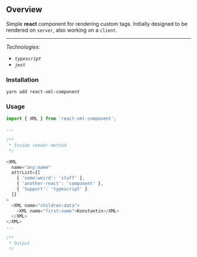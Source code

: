 ## Overview

Simple __react__ component for rendering custom tags. Initially designed to be rendered on `server`, also working on a `client`.

___

_Technologies:_

- _`typescript`_
- _`jest`_

### Installation

```
yarn add react-xml-component
```

### Usage

```ts
import { XML } from 'react-xml-component';

...

/**
 * Inside render method
 */
 
<XML
  name="any:name"
  attrList={[
    { 'some:weird': 'stuff' },
    { 'another-react': 'component' },
    { 'Support': 'typescript' }
  ]}
>
  <XML name="children:data">
    <XML name="first:name">Konstantin</XML>
  </XML>
</XML>
...

/**
 * Output
 */
 
```
